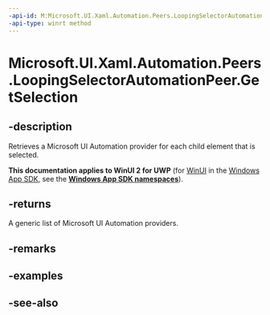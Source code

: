 ```yaml
---
-api-id: M:Microsoft.UI.Xaml.Automation.Peers.LoopingSelectorAutomationPeer.GetSelection
-api-type: winrt method
---
```


<!-- Method syntax
public Windows.UI.Xaml.Automation.Provider.IRawElementProviderSimple[] GetSelection()
-->

# Microsoft.UI.Xaml.Automation.Peers.LoopingSelectorAutomationPeer.GetSelection

## -description
Retrieves a Microsoft UI Automation provider for each child element that is selected.

**This documentation applies to WinUI 2 for UWP** (for [WinUI](/windows/apps/winui/winui3/) in the [Windows App SDK](/windows/apps/windows-app-sdk/), see the **[Windows App SDK namespaces](/windows/windows-app-sdk/api/winrt/)**).

## -returns
A generic list of Microsoft UI Automation providers.

## -remarks

## -examples

## -see-also
